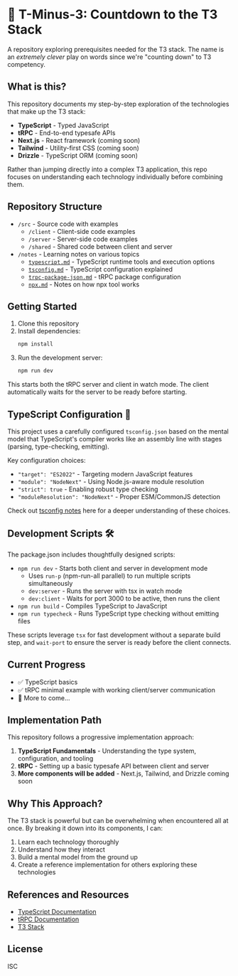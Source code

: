 # 🚀 T-Minus-3: Countdown to the T3 Stack

A repository exploring prerequisites needed for the T3 stack. The name is an *extremely clever* play on words since we're "counting down" to T3 competency.

## What is this?

This repository documents my step-by-step exploration of the technologies that make up the T3 stack:

- **TypeScript** - Typed JavaScript
- **tRPC** - End-to-end typesafe APIs
- **Next.js** - React framework (coming soon)
- **Tailwind** - Utility-first CSS (coming soon)
- **Drizzle** - TypeScript ORM (coming soon)

Rather than jumping directly into a complex T3 application, this repo focuses on understanding each technology individually before combining them.

## Repository Structure

- `/src` - Source code with examples
  - `/client` - Client-side code examples
  - `/server` - Server-side code examples
  - `/shared` - Shared code between client and server
- `/notes` - Learning notes on various topics
  - [`typescript.md`](./notes/typescript.md) - TypeScript runtime tools and execution options
  - [`tsconfig.md`](./notes/tsconfig.md) - TypeScript configuration explained
  - [`trpc-package-json.md`](./notes/trpc-package-json.md) - tRPC package configuration
  - [`npx.md`](./notes/npx.md) - Notes on how npx tool works

## Getting Started

1. Clone this repository
2. Install dependencies:
   ```bash
   npm install
   ```
3. Run the development server:
   ```bash
   npm run dev
   ```

This starts both the tRPC server and client in watch mode. The client automatically waits for the server to be ready before starting.

## TypeScript Configuration 📝

This project uses a carefully configured `tsconfig.json` based on the mental model that TypeScript's compiler works like an assembly line with stages (parsing, type-checking, emitting).

Key configuration choices:
- `"target": "ES2022"` - Targeting modern JavaScript features
- `"module": "NodeNext"` - Using Node.js-aware module resolution
- `"strict": true` - Enabling robust type checking
- `"moduleResolution": "NodeNext"` - Proper ESM/CommonJS detection

Check out [tsconfig notes](./notes/tsconfig.md) here for a deeper understanding of these choices.

## Development Scripts 🛠️

The package.json includes thoughtfully designed scripts:

- `npm run dev` - Starts both client and server in development mode
  - Uses `run-p` (npm-run-all parallel) to run multiple scripts simultaneously 
  - `dev:server` - Runs the server with tsx in watch mode
  - `dev:client` - Waits for port 3000 to be active, then runs the client
- `npm run build` - Compiles TypeScript to JavaScript 
- `npm run typecheck` - Runs TypeScript type checking without emitting files

These scripts leverage `tsx` for fast development without a separate build step, and `wait-port` to ensure the server is ready before the client connects.

## Current Progress

- ✅ TypeScript basics
- ✅ tRPC minimal example with working client/server communication
- 🔄 More to come...

## Implementation Path

This repository follows a progressive implementation approach:

1. **TypeScript Fundamentals** - Understanding the type system, configuration, and tooling
2. **tRPC** - Setting up a basic typesafe API between client and server
3. **More components will be added** - Next.js, Tailwind, and Drizzle coming soon

## Why This Approach?

The T3 stack is powerful but can be overwhelming when encountered all at once. By breaking it down into its components, I can:

1. Learn each technology thoroughly 
2. Understand how they interact
3. Build a mental model from the ground up
4. Create a reference implementation for others exploring these technologies

## References and Resources

- [TypeScript Documentation](https://www.typescriptlang.org/docs/)
- [tRPC Documentation](https://trpc.io/)
- [T3 Stack](https://create.t3.gg/)

## License

ISC